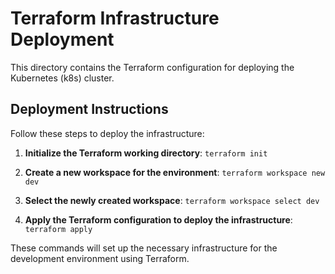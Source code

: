 # Terraform Infrastructure Deployment

This directory contains the Terraform configuration for deploying the Kubernetes (k8s) cluster.

## Deployment Instructions

Follow these steps to deploy the infrastructure:

1. **Initialize the Terraform working directory**:
   ```terraform init```

2. **Create a new workspace for the environment**:
   ```terraform workspace new dev```

3. **Select the newly created workspace**:
   ```terraform workspace select dev```

4. **Apply the Terraform configuration to deploy the infrastructure**:
   ```terraform apply```

These commands will set up the necessary infrastructure for the development environment using Terraform.
